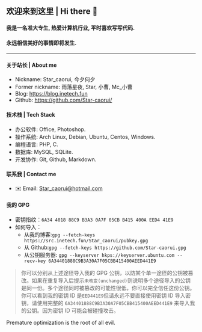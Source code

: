 ## 欢迎来到这里 |  Hi there 👋   
#### 我是一名准大专生, 热爱计算机行业, 平时喜欢写写代码.  
#### 永远相信美好的事情即将发生.  
----

#### 关于站长 | About me  
  - Nickname: Star_caorui, 今夕何夕  
  - Former nickname: 雨落星夜, Star, 小曹, Mc_小曹  
  - Blog: https://blog.inetech.fun  
  - Github: https://github.com/Star-caorui/

#### 技术栈 | Tech Stack  
  - 办公软件: Office, Photoshop.  
  - 操作系统: Arch Linux, Debian, Ubuntu, Centos, Windows.  
  - 编程语言: PHP, C.  
  - 数据库: MySQL, SQLite.  
  - 开发协作: Git, Github, Markdown.  

#### 联系我 | Contact me  
  - ✉️ Email: Star_caorui@hotmail.com  

#### 我的 GPG  
  - 密钥指纹：`6A34 4018 88C9 B3A3 0A7F 05CB B415 400A EED4 41E9`  
  - 如何导入：  
    - 从我的博客:`gpg --fetch-keys https://src.inetech.fun/Star_caorui/pubkey.gpg`  
    - 从 Github:`gpg --fetch-keys https://github.com/Star-caorui.gpg`  
    - 从公钥服务器: `gpg --keyserver hkps://keyserver.ubuntu.com --recv-key 6A34401888C9B3A30A7F05CBB415400AEED441E9`  
> 你可以分别从上述途径导入我的 GPG 公钥，以防某个单一途径的公钥被篡改。如果在重复导入后提示`未改变(unchanged)`则说明多个途径导入的公钥是同一份。多个途径同时被篡改的可能性很低，你可以完全信任这份公钥。你可以看到我的密钥 ID 是`EED441E9`但请永远不要直接使用密钥 ID 导入密钥，请使用完整的 `6A34401888C9B3A30A7F05CBB415400AEED441E9` 来导入我的公钥。因为密钥 ID 可能会被碰撞攻击。  

Premature optimization is the root of all evil.  

